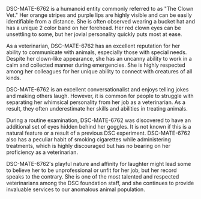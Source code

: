 DSC-MATE-6762 is a humanoid entity commonly referred to as "The Clown Vet." Her orange stripes and purple lips are highly visible and can be easily identifiable from a distance. She is often observed wearing a bucket hat and has a unique 2 color band on her forehead. Her red clown eyes can be unsettling to some, but her jovial personality quickly puts most at ease.

As a veterinarian, DSC-MATE-6762 has an excellent reputation for her ability to communicate with animals, especially those with special needs. Despite her clown-like appearance, she has an uncanny ability to work in a calm and collected manner during emergencies. She is highly respected among her colleagues for her unique ability to connect with creatures of all kinds.

DSC-MATE-6762 is an excellent conversationalist and enjoys telling jokes and making others laugh. However, it is common for people to struggle with separating her whimsical personality from her job as a veterinarian. As a result, they often underestimate her skills and abilities in treating animals.

During a routine examination, DSC-MATE-6762 was discovered to have an additional set of eyes hidden behind her goggles. It is not known if this is a natural feature or a result of a previous DSC experiment. DSC-MATE-6762 also has a peculiar habit of smoking cigarettes while administering treatments, which is highly discouraged but has no bearing on her proficiency as a veterinarian.

DSC-MATE-6762's playful nature and affinity for laughter might lead some to believe her to be unprofessional or unfit for her job, but her record speaks to the contrary. She is one of the most talented and respected veterinarians among the DSC foundation staff, and she continues to provide invaluable services to our anomalous animal population.